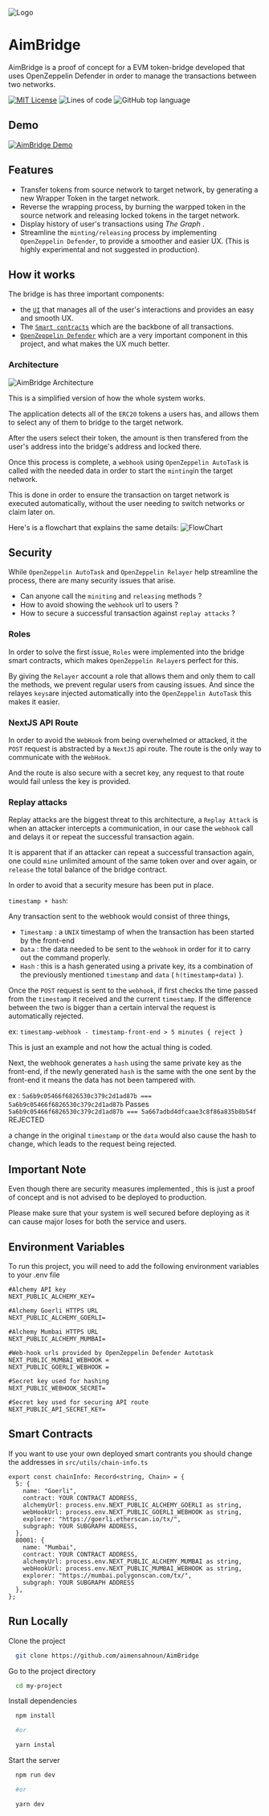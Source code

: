 
![Logo](https://user-images.githubusercontent.com/62159014/202256101-c48303cb-9149-4e74-bee8-aceb67254bf2.png)


# AimBridge

AimBridge is a proof of concept for a EVM token-bridge developed that uses OpenZeppelin Defender in order to manage the transactions between two networks.




[![MIT License](https://img.shields.io/badge/License-MIT-green.svg)](https://choosealicense.com/licenses/mit/)  ![Lines of code](https://img.shields.io/tokei/lines/github/aimensahnoun/aimbridge) ![GitHub top language](https://img.shields.io/github/languages/top/aimensahnoun/aimbridge)

## Demo
[![AimBridge Demo](https://user-images.githubusercontent.com/62159014/201940171-02699192-5032-47d7-a05d-44d7fc52813e.png)](https://share.descript.com/view/nlj0EDXO9PR)
## Features

- Transfer tokens from source network to target network, by generating a new Wrapper Token in the target network.
- Reverse the wrapping process, by burning the warpped token in the source network and releasing locked tokens in the target network.
- Display history of user's transactions using *The Graph* .
- Streamline the `minting/releasing` process by implementing `OpenZeppelin Defender`, to provide a smoother and easier UX. (This is highly experimental and not suggested in production).


## How it works
The bridge is has three important components:

- the [`UI`](https://www.aimbridge.xyz) that manages all of the user's interactions and provides an easy and smooth UX.
- The [`Smart contracts`](https://github.com/aimensahnoun/EVM-Bridge-hh) which are the backbone of all transactions.
- [`OpenZeppelin Defender`](https://www.openzeppelin.com/defender) which are a very important component in this project, and what makes the UX much better.

### Architecture 
![AimBridge Architecture](https://user-images.githubusercontent.com/62159014/201778084-b7bd232b-9522-4dd5-b138-8cde02baca6c.png)

This is a simplified version of how the whole system works.

The application detects all of the `ERC20` tokens a users has, and allows them to select any of them to bridge to the target network.

After the users select their token, the amount is then transfered from the user's address into the bridge's address and locked there.

Once this process is complete, a `webhook` using `OpenZeppelin AutoTask` is called with the needed data in order to start the `minting`in the target network.

This is done in order to ensure the transaction on target network is executed automatically, without the user needing to switch networks or claim later on.

Here's is a flowchart that explains the same details:
![FlowChart](https://user-images.githubusercontent.com/62159014/201779496-f57e9d34-62f9-4fb3-89c1-b90e8dffa71c.png)

## Security

While `OpenZeppelin AutoTask` and `OpenZeppelin Relayer` help streamline the process, there are many security issues that arise.

- Can anyone call the `miniting` and `releasing` methods ?
- How to avoid showing the `webhook` url to users ?
- How to secure a successful transaction against `replay attacks` ?

### Roles
In order to solve the first issue, `Roles` were implemented into the bridge smart contracts, which makes `OpenZeppelin Relayer`s perfect for this.

By giving the `Relayer` account a role that allows them and only them to call the methods, we prevent regular users from causing issues.
And since the relayes `keys`are injected automatically into the `OpenZeppelin AutoTask` this makes it easier.

### NextJS API Route
In order to avoid the `WebHook` from being overwhelmed or attacked, it the `POST` request is abstracted by a `NextJS` api route.
The route is the only way to communicate with the `WebHook`.

And the route is also secure with a secret key, any request to that route would fail unless the key is provided.

### Replay attacks
Replay attacks are the biggest threat to this architecture, a `Replay Attack` is when an attacker intercepts a communication, in our case the `webhook` call and delays it or repeat the successful transaction again.

It is apparent that if an attacker can repeat a successful transaction again, one could `mine` unlimited amount of the same token over and over again, or `release` the total balance of the bridge contract.

In order to avoid that a security mesure has been put in place.

`timestamp + hash`:

Any transaction sent to the webhook would consist of three things,

- `Timestamp` : a `UNIX` timestamp of when the transaction has been started by the front-end
- `Data` : the data needed to be sent to the `webhook` in order for it to carry out the command properly.
- `Hash` : this is a hash generated using a private key, its a combination of the previously mentioned `timestamp` and `data` ( `h(timestamp+data)` ).

Once the `POST` request is sent to the `webhook`, if first checks the time passed from the `timestamp` it received and the current `timestamp`. If the difference between the two is bigger than a certain interval the request is automatically rejected.

ex: `timestamp-webhook - timestamp-front-end > 5 minutes { reject }`

This is just an example and not how the actual thing is coded.

Next, the webhook generates a `hash` using the same private key as the front-end, if the newly generated `hash` is the same with the one sent by the front-end it means the data has not been tampered with.

ex : `5a6b9c05466f6826530c379c2d1ad87b === 5a6b9c05466f6826530c379c2d1ad87b` Passes
`5a6b9c05466f6826530c379c2d1ad87b === 5a667adbd4dfcaae3c8f86a835b8b54f` REJECTED

a change in the original `timestamp` or the `data` would also cause the hash to change, which leads to the request being rejected.






## Important Note

Even though there are security measures implemented , this is just a proof of concept and is not advised to be deployed to production.

Please make sure that your system is well secured before deploying as it can cause major loses for both the service and users.
## Environment Variables

To run this project, you will need to add the following environment variables to your .env file


```
#Alchemy API key
NEXT_PUBLIC_ALCHEMY_KEY=

#Alchemy Goerli HTTPS URL
NEXT_PUBLIC_ALCHEMY_GOERLI=

#Alchemy Mumbai HTTPS URL
NEXT_PUBLIC_ALCHEMY_MUMBAI=

#Web-hook urls provided by OpenZeppelin Defender Autotask
NEXT_PUBLIC_MUMBAI_WEBHOOK =
NEXT_PUBLIC_GOERLI_WEBHOOK =

#Secret key used for hashing
NEXT_PUBLIC_WEBHOOK_SECRET=

#Secret key used for securing API route
NEXT_PUBLIC_API_SECRET_KEY=
```



## Smart Contracts

If you want to use your own deployed smart contrants you should change the addresses in `src/utils/chain-info.ts`


```
export const chainInfo: Record<string, Chain> = {
  5: {
    name: "Goerli",
    contract: YOUR CONTRACT ADDRESS,
    alchemyUrl: process.env.NEXT_PUBLIC_ALCHEMY_GOERLI as string,
    webHookUrl: process.env.NEXT_PUBLIC_GOERLI_WEBHOOK as string,
    explorer: "https://goerli.etherscan.io/tx/",
    subgraph: YOUR SUBGRAPH ADDRESS,
  },
  80001: {
    name: "Mumbai",
    contract: YOUR CONTRACT ADDRESS,
    alchemyUrl: process.env.NEXT_PUBLIC_ALCHEMY_MUMBAI as string,
    webHookUrl: process.env.NEXT_PUBLIC_MUMBAI_WEBHOOK as string,
    explorer: "https://mumbai.polygonscan.com/tx/",
    subgraph: YOUR SUBGRAPH ADDRESS
  },
};
```



## Run Locally

Clone the project

```bash
  git clone https://github.com/aimensahnoun/AimBridge
```

Go to the project directory

```bash
  cd my-project
```

Install dependencies

```bash
  npm install

  #or

  yarn instal
```

Start the server

```bash
  npm run dev

  #or

  yarn dev

```
